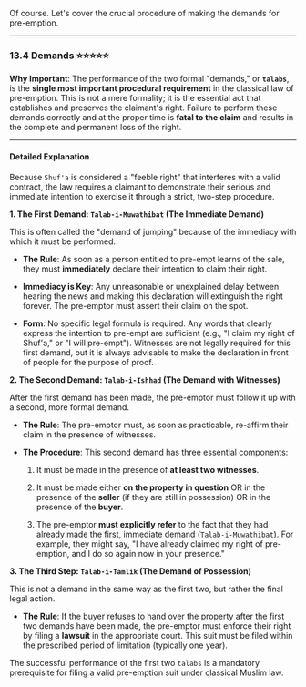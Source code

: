 Of course. Let's cover the crucial procedure of making the demands for pre-emption.

---

### 13.4 Demands ⭐⭐⭐⭐⭐

**Why Important**: The performance of the two formal "demands," or **`talabs`**, is the **single most important procedural requirement** in the classical law of pre-emption. This is not a mere formality; it is the essential act that establishes and preserves the claimant's right. Failure to perform these demands correctly and at the proper time is **fatal to the claim** and results in the complete and permanent loss of the right.

---

#### Detailed Explanation

Because `Shuf'a` is considered a "feeble right" that interferes with a valid contract, the law requires a claimant to demonstrate their serious and immediate intention to exercise it through a strict, two-step procedure.

**1. The First Demand: `Talab-i-Muwathibat` (The Immediate Demand)**

This is often called the "demand of jumping" because of the immediacy with which it must be performed.

- **The Rule**: As soon as a person entitled to pre-empt learns of the sale, they must **immediately** declare their intention to claim their right.
    
- **Immediacy is Key**: Any unreasonable or unexplained delay between hearing the news and making this declaration will extinguish the right forever. The pre-emptor must assert their claim on the spot.
    
- **Form**: No specific legal formula is required. Any words that clearly express the intention to pre-empt are sufficient (e.g., "I claim my right of Shuf'a," or "I will pre-empt"). Witnesses are not legally required for this first demand, but it is always advisable to make the declaration in front of people for the purpose of proof.
    

**2. The Second Demand: `Talab-i-Ishhad` (The Demand with Witnesses)**

After the first demand has been made, the pre-emptor must follow it up with a second, more formal demand.

- **The Rule**: The pre-emptor must, as soon as practicable, re-affirm their claim in the presence of witnesses.
    
- **The Procedure**: This second demand has three essential components:
    
    1. It must be made in the presence of **at least two witnesses**.
        
    2. It must be made either **on the property in question** OR in the presence of the **seller** (if they are still in possession) OR in the presence of the **buyer**.
        
    3. The pre-emptor **must explicitly refer** to the fact that they had already made the first, immediate demand (`Talab-i-Muwathibat`). For example, they might say, "I have already claimed my right of pre-emption, and I do so again now in your presence."
        

**3. The Third Step: `Talab-i-Tamlik` (The Demand of Possession)**

This is not a demand in the same way as the first two, but rather the final legal action.

- **The Rule**: If the buyer refuses to hand over the property after the first two demands have been made, the pre-emptor must enforce their right by filing a **lawsuit** in the appropriate court. This suit must be filed within the prescribed period of limitation (typically one year).
    

The successful performance of the first two `talabs` is a mandatory prerequisite for filing a valid pre-emption suit under classical Muslim law.